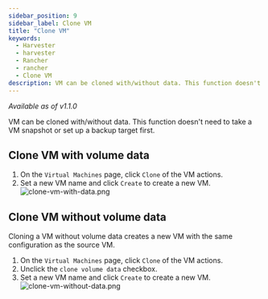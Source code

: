 ```yaml
---
sidebar_position: 9
sidebar_label: Clone VM 
title: "Clone VM"
keywords:
  - Harvester
  - harvester
  - Rancher
  - rancher
  - Clone VM
description: VM can be cloned with/without data. This function doesn't need to take a VM snapshot or set up a backup target first.
---
```


<head>
  <link rel="canonical" href="https://docs.harvesterhci.io/v1.1/vm/clone-vm"/>
</head>

_Available as of v1.1.0_

VM can be cloned with/without data. This function doesn't need to take a VM snapshot or set up a backup target first.

## Clone VM with volume data

1. On the `Virtual Machines` page, click `Clone` of the VM actions.
1. Set a new VM name and click `Create` to create a new VM.
![clone-vm-with-data.png](/img/v1.2/vm/clone-vm-with-data.png)

## Clone VM without volume data

Cloning a VM without volume data creates a new VM with the same configuration as the source VM.

1. On the `Virtual Machines` page, click `Clone` of the VM actions.
1. Unclick the `clone volume data` checkbox.
1. Set a new VM name and click `Create` to create a new VM.
![clone-vm-without-data.png](/img/v1.2/vm/clone-vm-without-data.png)
